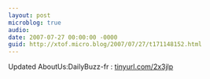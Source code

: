 ```yaml
---
layout: post
microblog: true
audio: 
date: 2007-07-27 00:00:00 -0000
guid: http://xtof.micro.blog/2007/07/27/t171148152.html
---
```

Updated AboutUs:DailyBuzz-fr : [tinyurl.com/2x3jlp](http://tinyurl.com/2x3jlp)
